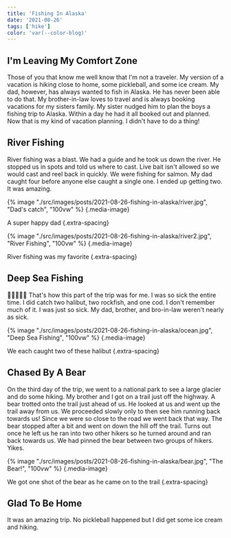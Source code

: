 ```yaml
---
title: 'Fishing In Alaska'
date: '2021-08-26'
tags: ['hike']
color: 'var(--color-blog)'
---
```


## I'm Leaving My Comfort Zone
Those of you that know me well know that I'm not a traveler. My version of a vacation is hiking close to home, some pickleball, and some ice cream. My dad, however, has always wanted to fish in Alaska. He has never been able to do that. My brother-in-law loves to travel and is always booking vacations for my sisters family. My sister nudged him to plan the boys a fishing trip to Alaska. Within a day he had it all booked out and planned. Now that is my kind of vacation planning. I didn't have to do a thing!

## River Fishing
River fishing was a blast. We had a guide and he took us down the river. He stopped us in spots and told us where to cast. Live bait isn't allowed so we would cast and reel back in quickly. We were fishing for salmon. My dad caught four before anyone else caught a single one. I ended up getting two. It was amazing.

{% image "./src/images/posts/2021-08-26-fishing-in-alaska/river.jpg", "Dad's catch", "100vw" %}
{.media-image}

A super happy dad
{.extra-spacing}

{% image "./src/images/posts/2021-08-26-fishing-in-alaska/river2.jpg", "River Fishing", "100vw" %}
{.media-image}

River fishing was my favorite
{.extra-spacing}


## Deep Sea Fishing
🤢🤢🤢🤢🤢
That's how this part of the trip was for me. I was so sick the entire time. I did catch two halibut, two rockfish, and one cod. I don't remember much of it. I was just so sick. My dad, brother, and bro-in-law weren't nearly as sick. 

{% image "./src/images/posts/2021-08-26-fishing-in-alaska/ocean.jpg", "Deep Sea Fishing", "100vw" %}
{.media-image}

We each caught two of these halibut
{.extra-spacing}


## Chased By A Bear
On the third day of the trip, we went to a national park to see a large glacier and do some hiking. My brother and I got on a trail just off the highway. A bear trotted onto the trail just ahead of us. He looked at us and went up the trail away from us. We proceeded slowly only to then see him running back towards us! Since we were so close to the road we went back that way. The bear stopped after a bit and went on down the hill off the trail. Turns out once he left us he ran into two other hikers so he turned around and ran back towards us. We had pinned the bear between two groups of hikers. Yikes.

{% image "./src/images/posts/2021-08-26-fishing-in-alaska/bear.jpg", "The Bear!", "100vw" %}
{.media-image}

We got one shot of the bear as he came on to the trail
{.extra-spacing}


## Glad To Be Home
It was an amazing trip. No pickleball happened but I did get some ice cream and hiking. 